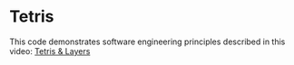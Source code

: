 # Tetris

This code demonstrates software engineering principles described in this video: [Tetris & Layers](https://www.youtube.com/watch?v=GRqcxRfSAmA)
